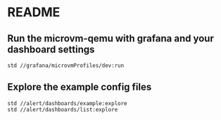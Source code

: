 # README

## Run the microvm-qemu with grafana and your dashboard settings

```
std //grafana/microvmProfiles/dev:run
```

## Explore the example config files

```
std //alert/dashboards/example:explore
std //alert/dashboards/list:explore
```
